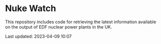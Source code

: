 # Nuke Watch

This repository includes code for retrieving the latest information available on the output of EDF nuclear power plants in the UK.

Last updated: 2023-04-09 10:07